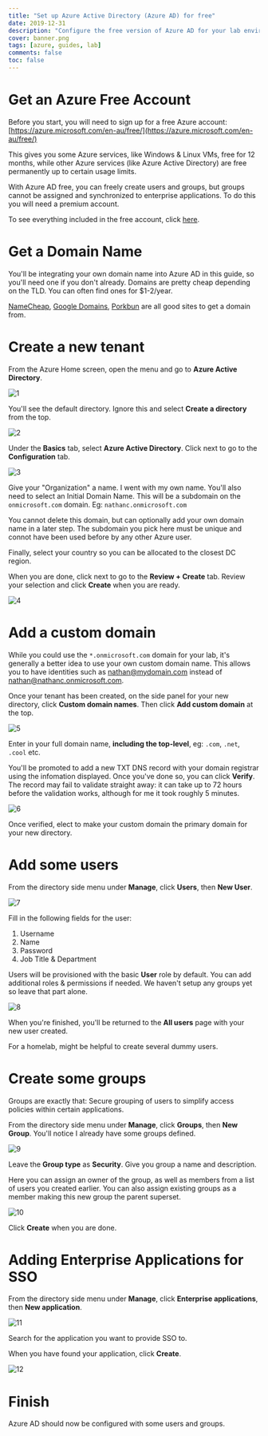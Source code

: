 ```yaml
---
title: "Set up Azure Active Directory (Azure AD) for free"
date: 2019-12-31
description: "Configure the free version of Azure AD for your lab environment using your own domain name."
cover: banner.png
tags: [azure, guides, lab]
comments: false
toc: false
---
```


# Get an Azure Free Account

Before you start, you will need to sign up for a free Azure account: [https://azure.microsoft.com/en-au/free/](https://azure.microsoft.com/en-au/free/)

This gives you some Azure services, like Windows & Linux VMs, free for 12 months, while other Azure services (like Azure Active Directory) are free permanently up to certain usage limits.

With Azure AD free, you can freely create users and groups, but groups cannot be assigned and synchronized to enterprise applications. To do this you will need a premium account.

To see everything included in the free account, click [here](https://azure.microsoft.com/en-au/free/free-account-faq/).


# Get a Domain Name
You'll be integrating your own domain name into Azure AD in this guide, so you'll need one if you don't already. Domains are pretty cheap depending on the TLD. You can often find ones for $1-2/year.

[NameCheap](https://www.namecheap.com/), [Google Domains](https://domains.google/), [Porkbun](https://porkbun.com/) are all good sites to get a domain from.


# Create a new tenant

From the Azure Home screen, open the menu and go to **Azure Active Directory**.

![1](aad1.png)

You'll see the default directory. Ignore this and select **Create a directory** from the top.

![2](aad2.png)

Under the **Basics** tab, select **Azure Active Directory**. Click next to go to the **Configuration** tab.

![3](aad3.png)

Give your "Organization" a name. I went with my own name. You'll also need to select an Initial Domain Name. This will be a subdomain on the `onmicrosoft.com` domain. Eg: `nathanc.onmicrosoft.com`

You cannot delete this domain, but can optionally add your own domain name in a later step. The subdomain you pick here must be unique and connot have been used before by any other Azure user.

Finally, select your country so you can be allocated to the closest DC region.

When you are done, click next to go to the **Review + Create** tab. Review your selection and click **Create** when you are ready.

![4](aad4.png)



# Add a custom domain

While you could use the `*.onmicrosoft.com` domain for your lab, it's generally a better idea to use your own custom domain name. This allows you to have identities such as nathan@mydomain.com instead of nathan@nathanc.onmicrosoft.com.

Once your tenant has been created, on the side panel for your new directory, click **Custom domain names**. Then click **Add custom domain** at the top.

![5](aad5.png)

Enter in your full domain name, **including the top-level**, eg: `.com`, `.net`, `.cool` etc.

You'll be promoted to add a new TXT DNS record with your domain registrar using the infomation displayed. Once you've done so, you can click **Verify**. The record may fail to validate straight away: it can take up to 72 hours before the validation works, although for me it took roughly 5 minutes.

![6](aad6.png)

Once verified, elect to make your custom domain the primary domain for your new directory.



# Add some users

From the directory side menu under **Manage**, click **Users**, then **New User**.

![7](aad7.png)

Fill in the following fields for the user:

1. Username
2. Name
3. Password
4. Job Title & Department

Users will be provisioned with the basic **User** role by default. You can add additional roles & permissions if needed. We haven't setup any groups yet so leave that part alone.

![8](aad8.png)

When you're finished, you'll be returned to the **All users** page with your new user created.

For a homelab, might be helpful to create several dummy users.



# Create some groups

Groups are exactly that: Secure grouping of users to simplify access policies within certain applications.

From the directory side menu under **Manage**, click **Groups**, then **New Group**. You'll notice I already have some groups defined.

![9](aad9.png)

Leave the **Group type** as **Security**. Give you group a name and description.

Here you can assign an owner of the group, as well as members from a list of users you created earlier. You can also assign existing groups as a member making this new group the parent superset.

![10](aad10.png)

Click **Create** when you are done.



# Adding Enterprise Applications for SSO

From the directory side menu under **Manage**, click **Enterprise applications**, then **New application**.

![11](aad11.png)

Search for the application you want to provide SSO to.

When you have found your application, click **Create**.

![12](aad12.png)



# Finish

Azure AD should now be configured with some users and groups.



